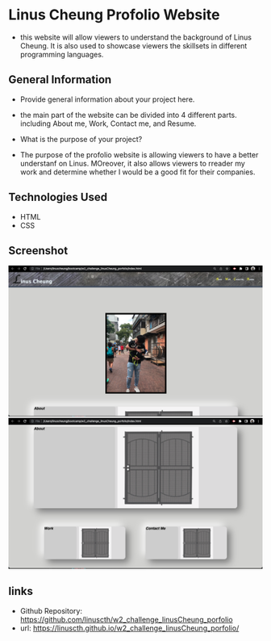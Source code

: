 # Linus Cheung Profolio Website
* this website will allow viewers to understand the background of Linus Cheung. It is also used to showcase viewers the skillsets in different programming languages. 



## General Information
- Provide general information about your project here.
* the main part of the website can be divided into 4 different parts. including About me, Work, Contact me, and Resume. 
- What is the purpose of your project?
* The purpose of the profolio website is allowing viewers to have a better understanf on Linus. MOreover, it also allows viewers to rreader my work and determine whether I would be a good fit for their companies. 

## Technologies Used
- HTML
- CSS

## Screenshot
![screenshot](./assets/screenshot1.png)
![screenshot](./assets/screenshot2.png)

## links 
* Github Repository: https://github.com/linuscth/w2_challenge_linusCheung_porfolio
* url:  https://linuscth.github.io/w2_challenge_linusCheung_porfolio/

